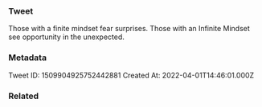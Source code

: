 ### Tweet
Those with a finite mindset fear surprises. Those with an Infinite Mindset see opportunity in the unexpected.

### Metadata
Tweet ID: 1509904925752442881
Created At: 2022-04-01T14:46:01.000Z

### Related

